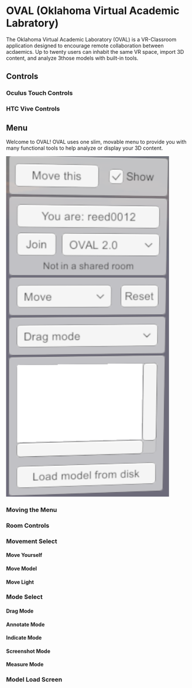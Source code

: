 # OVAL (Oklahoma Virtual Academic Labratory)
The Oklahoma Virtual Academic Laboratory (OVAL) is a VR-Classroom application designed to encourage remote collaboration between acdaemics. Up to twenty users can inhabit the same VR space, import 3D content, and analyze 3those models with built-in tools.

## Controls
### Oculus Touch Controls
### HTC Vive Controls

## Menu
Welcome to OVAL! OVAL uses one slim, movable menu to provide you with many functional tools to help analyze or display your 3D content. 

![OVAL Menu](Menu.png)

### Moving the Menu

### Room Controls

### Movement Select
#### Move Yourself
#### Move Model
#### Move Light

### Mode Select
#### Drag Mode
#### Annotate Mode
#### Indicate Mode
#### Screenshot Mode
#### Measure Mode

### Model Load Screen


